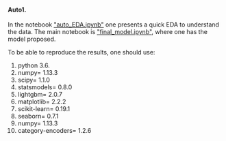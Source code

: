 #### Auto1.

In the notebook ["auto_EDA.ipynb"](https://github.com/rafarui/stacking_auto) one presents a quick EDA to understand the data. The main notebook is ["final_model.ipynb"](https://github.com/rafarui/stacking_auto/blob/master/final_model.ipynb), where one has the model proposed. 

To be able to reproduce the results, one should use:
1. python 3.6.
1. numpy=  1.13.3
1. scipy=  1.1.0
1. statsmodels=  0.8.0
1. lightgbm=  2.0.7
1. matplotlib=  2.2.2
1. scikit-learn=  0.19.1
1. seaborn=   0.7.1
1. numpy= 1.13.3
1. category-encoders= 1.2.6

